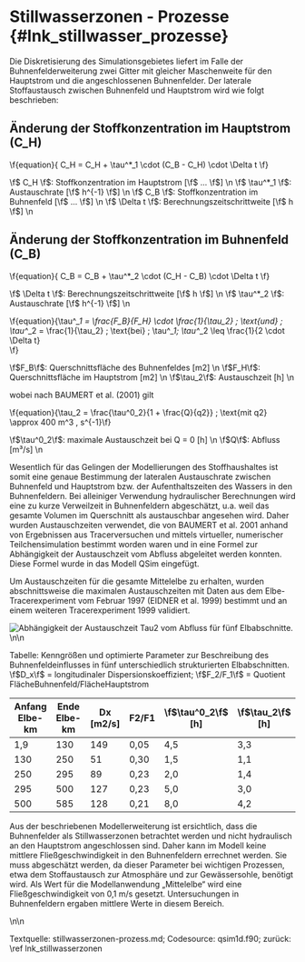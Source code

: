 Stillwasserzonen - Prozesse {#lnk_stillwasser_prozesse}
======================================

Die Diskretisierung des Simulationsgebietes liefert im Falle der 
Buhnenfelderweiterung zwei Gitter mit gleicher Maschenweite für den Hauptstrom 
und die angeschlossenen Buhnenfelder. Der laterale Stoffaustausch 
zwischen Buhnenfeld und Hauptstrom wird wie folgt beschrieben:

## Änderung der Stoffkonzentration im Hauptstrom (C_H)

\f{equation}{ 
  C_H = C_H + \tau^*_1 \cdot (C_B - C_H) \cdot \Delta t
\f} 

\f$ C_H \f$:  Stoffkonzentration im Hauptstrom [\f$ ... \f$] \n
\f$ \tau^*_1 \f$:  Austauschrate [\f$ h^{-1} \f$] \n
\f$ C_B \f$:  Stoffkonzentration im Buhnenfeld [\f$ ... \f$] \n
\f$ \Delta t \f$:  Berechnungszeitschrittweite [\f$ h \f$] \n

## Änderung der Stoffkonzentration im Buhnenfeld (C_B)
\f{equation}{ 
  C_B = C_B + \tau^*_2 \cdot (C_H - C_B) \cdot \Delta t
\f} 

\f$ \Delta t \f$:  Berechnungszeitschrittweite [\f$ h \f$] \n
\f$ \tau^*_2 \f$:  Austauschrate [\f$ h^{-1} \f$] \n

\f{equation}{\tau^*_1 = \frac{F_B}{F_H} \cdot \frac{1}{\tau_2} \; \text{und} \;
  \tau^*_2 = \frac{1}{\tau_2} \; \text{bei} \; \tau^*_1; \tau^*_2 \leq 
  \frac{1}{2 \cdot \Delta t}  
\f}
 
\f$F_B\f$:	Querschnittsfläche des Buhnenfeldes [m2] \n
\f$F_H\f$:	Querschnittsfläche im Hauptstrom [m2] \n
\f$\tau_2\f$: Austauschzeit [h] \n

wobei nach BAUMERT et al. (2001) gilt

\f{equation}{\tau_2 = \frac{\tau^0_2}{1 + \frac{Q}{q2}} \; 
  \text{mit q2} \approx 400 m^3 \, s^{-1}\f}

\f$\tau^0_2\f$: maximale Austauschzeit bei Q = 0 [h] \n
\f$Q\f$: Abfluss [m³/s] \n


Wesentlich für das Gelingen der Modellierungen des Stoffhaushaltes ist somit 
eine genaue Bestimmung der lateralen Austauschrate zwischen Buhnenfeld und 
Hauptstrom bzw. der Aufenthaltszeiten des Wassers in den Buhnenfeldern. Bei 
alleiniger Verwendung hydraulischer Berechnungen wird eine zu kurze Verweilzeit 
in Buhnenfeldern abgeschätzt, u.a. weil das gesamte Volumen im Querschnitt als 
austauschbar angesehen wird. Daher wurden Austauschzeiten verwendet, die von 
BAUMERT et al. 2001 anhand von Ergebnissen aus Tracerversuchen und mittels 
virtueller, numerischer Teilchensimulation bestimmt worden waren und in eine 
Formel zur Abhängigkeit der Austauschzeit vom Abfluss abgeleitet werden konnten. 
Diese Formel wurde in das Modell QSim eingefügt.

Um Austauschzeiten für die gesamte Mittelelbe zu erhalten, wurden 
abschnittsweise die maximalen Austauschzeiten mit Daten aus dem 
Elbe-Tracerexperiment vom Februar 1997 (EIDNER et al. 1999) bestimmt und an 
einem weiteren Tracerexperiment 1999 validiert. 

![Abhängigkeit der Austauschzeit Tau2 vom Abfluss für fünf Elbabschnitte.](img/stillwasser_tau2_q.png)
\n\n

Tabelle: Kenngrößen und optimierte Parameter zur Beschreibung des 
Buhnenfeldeinflusses in fünf unterschiedlich strukturierten Elbabschnitten. 
\f$D_x\f$ = longitudinaler Dispersionskoeffizient; \f$F_2/F_1\f$ = 
Quotient FlächeBuhnenfeld/FlächeHauptstrom

| Anfang Elbe-km | Ende Elbe-km | Dx [m2/s] | F2/F1 | \f$\tau^0_2\f$ [h] | \f$\tau_2\f$ [h] |
| --- | --- |---- | ---- | --- | --- |
| 1,9 | 130 | 149 | 0,05 | 4,5 | 3,3 | 
| 130 | 250 |  51 | 0,30 | 1,5 | 1,1 | 
| 250 | 295 |  89 | 0,23 | 2,0 | 1,4 | 
| 295 | 500 | 127 | 0,23 | 5,0 | 3,0 | 
| 500 | 585 | 128 | 0,21 | 8,0 | 4,2 | 

Aus der beschriebenen Modellerweiterung ist ersichtlich, dass die Buhnenfelder 
als Stillwasserzonen betrachtet werden und nicht hydraulisch an den Hauptstrom 
angeschlossen sind. Daher kann im Modell keine mittlere Fließgeschwindigkeit in 
den Buhnenfeldern errechnet werden. Sie muss abgeschätzt werden, da dieser 
Parameter bei wichtigen Prozessen, etwa dem Stoffaustausch zur Atmosphäre und 
zur Gewässersohle, benötigt wird. Als Wert für die Modellanwendung „Mittelelbe“ 
wird eine Fließgeschwindigkeit von 0,1 m/s gesetzt. Untersuchungen in 
Buhnenfeldern ergaben mittlere Werte in diesem Bereich.

\n\n

Textquelle: stillwasserzonen-prozess.md; Codesource: qsim1d.f90; 
zurück: \ref lnk_stillwasserzonen
